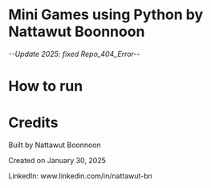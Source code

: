 # Mini Games using Python by Nattawut Boonnoon
*--Update 2025: fixed Repo_404_Error--*


# How to run


# Credits
<p>Built by Nattawut Boonnoon<p/>
<p>Created on January 30, 2025<p/>
LinkedIn: www.linkedin.com/in/nattawut-bn

